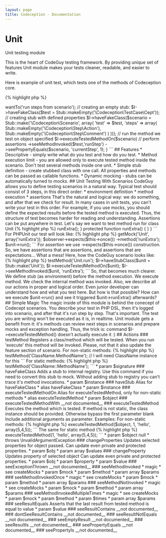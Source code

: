 ```yaml
---
layout: page
title: Codeception - Documentation
---
```


# Unit

Unit testing module

This is the heart of CodeGuy testing framework.
By providing unique set of features Unit module makes your tests cleaner, readable, and easier to write.

Here is example of unit test, which tests one of the methods of Codeception core.

{% highlight php %}

<?php
class ScenarioCest
{
    public $class = '\Codeception\Scenario';

    public function run(CodeGuy $I) {
        $I->wantTo('run steps from scenario');

        // creating an empty stub:
        $I->haveFakeClass($test = Stub::makeEmpty('\Codeception\TestCase\Cept'));

        // creating stub with defined properties
        $I->haveFakeClass($scenario = Stub::make('\Codeception\Scenario', array(
            'test' => $test,
            'steps' => array(
               Stub::makeEmpty('\Codeception\Step\Action'),
               Stub::makeEmpty('\Codeception\Step\Comment')
           )
       )));

       // run the method we test on object specified
       $I->executeTestedMethodOn($scenario)

       // perform assertions
           ->seeMethodInvoked($test,'runStep')
           ->seePropertyEquals($scenario, 'currentStep', 1);
   }

```

## Features
* Descriptive - simply write what do you test and how do you test.
* Method execution limit - you are allowed only to execute tested method inside the scenario. Don't test several methods inside one unit.
* Simple stub definition - create stubbed class with one call. All properties and methods can be passed as callable functions.
* Dynamic mocking - stubs can be automatically turned to mocks.

## Unit Testing With Scenarios

CodeGuy allows you to define testing scenarios in a natural way.
Typical test should consist of 3 steps, in this direct order:

* environment definition
* method execution
* assertions

That's the natural and logical way: we do something, and after that we check for result.

In many cases in unit tests, you can't write your test in this order.
For example, if you use mocks, you should define the expected results before the tested method is executed.
Thus, the structure of test becomes harder for reading and understanding. Assertions can be put anywhere in test.

Let's say we want to test method run for class Unit

{% highlight php %}

<?php

class Unit {

     public function run()
     {
        $this->runExtra();
     }

     protected function runExtra()
     {
     }

}

```

For PHPUnit our test will look like:

{% highlight php %}

<?php

$unit = $this->getMock('Unit', array('runExtra'));
$observer->expects($this->once())
  ->method('runExtra');

$unit->run();
```

For assertion we use ->expects($this->once()) construction.
So, we have assertions that are assertions, and assertions that are expectations...
What a mess!

Here, how the CodeGuy scenario looks like:

{% highlight php %}

<?php

$I = new CodeGuy($scenario);
$I->testMethod('Unit.run');
$I->haveStubClass($unit = Stub::make('Unit'));
$I->executeTestedMethodOn($unit);
$I->seeMethodInvoked($unit, 'runExtra');

```
So, that becomes much clearer.
We define stub (as environment) before the method execution.
We execute method.
We check the internal method was invoked.

Also, we describe all our actions in proper and logical order.
Even junior developer can understand how and what you test here.

But how is that possible?
How can we execute $unit->run() and see it triggered $unit->runExtra() afterwards?

## Simple Magic

The magic inside of this module is behind the conecept of Codecept scenarios.
You describe your test in PHP DSL, then it's logged into scenario, and after that it's run step by step.
That's important. The test you are writing won't be executed as it is, in realtime.

Unit module gets a benefit from it: it's methods can review next steps in scenarios and prepare mocks and exception handling.
Thus, the trick is: command $I->executeTestedMethod() doesn't actually execute it :)


## Actions


### testMethod


Registers a class/method which will be tested.
When you run 'execute' this method will be invoked.
Please, not that it also update the feature section of scenario.

For non-static methods:

{% highlight php %}

<?php
$I->testMethod('ClassName.MethodName'); // I will need ClassName instance for this
```

For static methods:

{% highlight php %}

<?php
$I->testMethod('ClassName::MethodName');
```

 * param $signature

### haveFakeClass


Adds a stub to internal registry.
Use this command if you need to convert this stub to mock.
Without adding stub to registry you can't trace it's method invocations.

 * param $instance

### haveStub


Alias for haveFakeClass

 * alias haveFakeClass
 * param $instance

### executeTestedMethodOn


Alias for executeTestedMethod, only for non-static methods

 * alias executeTestedMethod
 * param $object

### executeTestedMethodWith

__not documented__

### executeTestedMethod


Executes the method which is tested.
If method is not static, the class instance should be provided.
Otherwise bypass the first parameter blank

Include additional arguments as parameter.

Examples:

For non-static methods:

{% highlight php %}

<?php
$I->executeTestedMethod($object, 1, 'hello', array(5,4,5));
```

The same for static method

{% highlight php %}

<?php
$I->executeTestedMethod(1, 'hello', array(5,4,5));
```

 * param $object null
 * throws \InvalidArgumentException

### changeProperties


Updates selected properties for object passed.
Can update even private and protected properties.

 * param $obj
 * param array $values

### changeProperty


Updates property of selected object
Can update even private and protected properties.

 * param $obj
 * param $property
 * param $value

### seeExceptionThrown

__not documented__

### seeMethodInvoked




 * magic
 * see createMocks
 * param $mock
 * param $method
 * param array $params

### seeMethodInvokedOnce



 * magic
 * see createMocks
 * param $mock
 * param $method
 * param array $params

### seeMethodNotInvoked



 * magic
 * see createMocks
 * param $mock
 * param $method
 * param array $params

### seeMethodInvokedMultipleTimes



 * magic
 * see createMocks
 * param $mock
 * param $method
 * param $times
 * param array $params

### seeResultEquals


Asserts that the last result from tested method is equal to value

 * param $value

### seeResultContains

__not documented__

### dontSeeResultContains

__not documented__

### seeResultNotEquals

__not documented__

### seeEmptyResult

__not documented__

### seeResultIs

__not documented__

### seePropertyEquals

__not documented__

### seePropertyIs

__not documented__
